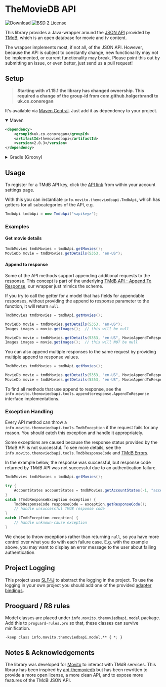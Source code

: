 # TheMovieDB API
[![Download](https://img.shields.io/github/v/release/c-eg/themoviedbapi)](https://github.com/c-eg/themoviedbapi/releases)
[![BSD 2 License](http://img.shields.io/badge/license-BSD_2_Clause-green.svg)](https://opensource.org/licenses/BSD-2-Clause)

This library provides a Java-wrapper around the [JSON API](https://developer.themoviedb.org/docs/getting-started) provided by
[TMdB](https://www.themoviedb.org/), which is an open database for movie and tv content.

The wrapper implements most, if not all, of the JSON API. However, because the API is subject to constantly change, new functionality may 
not be implemented, or current functionality may break. Please point this out by submitting an issue, or even better, just send us a pull 
request!

## Setup
> **Starting with v1.15.1 the library has changed ownership. This required a change of the group-id from com.github.holgerbrandl to 
> uk.co.conoregan**

It's available via [Maven Central](https://central.sonatype.com/artifact/uk.co.conoregan/themoviedbapi). Just add it as dependency to your 
project.

<details open>
<summary>Maven</summary>

```xml
<dependency>
    <groupId>uk.co.conoregan</groupId>
    <artifactId>themoviedbapi</artifactId>
    <version>2.0.3</version>
</dependency>
```
</details>

<details>
<summary>Gradle (Groovy)</summary>

```groovy
dependencies {
    implementation 'uk.co.conoregan:themoviedbapi:2.0.3'
}
```
</details>

## Usage
To register for a TMdB API key, click the [API link](https://www.themoviedb.org/settings/api) from within your account settings page. 

With this you can instantiate `info.movito.themoviedbapi.TmdbApi`, which has getters for all subcategories of the API, e.g.
```java
TmdbApi tmdbApi = new TmdbApi("<apikey>");
```

### Examples
#### Get movie details
```java
TmdbMovies tmdbMovies = tmdbApi.getMovies();
MovieDb movie = tmdbMovies.getDetails(5353, "en-US");
```

#### Append to response
Some of the API methods support appending additional requests to the response. This concept is part of the underlying 
[TMdB API - Append To Response](https://developer.themoviedb.org/docs/append-to-response), our wrapper just mimics the scheme.

If you try to call the getter for a model that has fields for appendable responses, without providing the append to response parameter to 
the function, it will return  `null`.

```java
TmdbMovies tmdbMovies = tmdbApi.getMovies();

MovieDb movie = tmdbMovies.getDetails(5353, "en-US");
Images images = movie.getImages();  // this will be null

MovieDb movie = tmdbMovies.getDetails(5353, "en-US", MovieAppendToResponse.IMAGES);
Images images = movie.getImages();  // this will NOT be null
```

You can also append multiple responses to the same request by providing multiple append to response values.

```java
TmdbMovies tmdbMovies = tmdbApi.getMovies();

MovieDb movie = tmdbMovies.getDetails(5353, "en-US", MovieAppendToResponse.IMAGES, MovieAppendToResponse.VIDEOS);
MovieDb movie = tmdbMovies.getDetails(5353, "en-US", MovieAppendToResponse.values());
```

To find all methods that use append to response, see the `info.movito.themoviedbapi.tools.appendtoresponse.AppendToResponse` interface 
implementations.

### Exception Handling
Every API method can throw a `info.movito.themoviedbapi.tools.TmdbException` if the request fails for any reason. You should catch this 
exception and handle it appropriately.

Some exceptions are caused because the response status provided by the TMdB API is not successful. To see more details, see the 
`info.movito.themoviedbapi.tools.TmdbResponseCode` and [TMdB Errors](https://developer.themoviedb.org/docs/errors).

In the example below, the response was successful, but response code returned by TMdB API was not successful due to an authentication
failure. 

```java
TmdbMovies tmdbMovies = tmdbApi.getMovies();

try {
    AccountStates accountStates = tmdbMovies.getAccountStates(-1, "accountId", null);
}
catch (TmdbResponseException exception) {
    TmdbResponseCode responseCode = exception.getResponseCode();
    // handle unsuccessful TMdB response code
}
catch (TmdbException exception) {
    // handle unknown-cause exception
}
```

We chose to throw exceptions rather than returning `null`, so you have more control over what you do with each failure case. E.g. with the
example above, you may want to display an error message to the user about failing authentication.

## Project Logging

This project uses [SLF4J](http://www.slf4j.org) to abstract the logging in the project. To use the logging in your own
project you should add one of the provided [adapter bindings](http://www.slf4j.org/manual.html).

## Prooguard / R8 rules
Model classes are placed under `info.movito.themoviedbapi.model` package. Add this to `proguard-rules.pro` so that, these classes can 
survive minification.
```
-keep class info.movito.themoviedbapi.model.** { *; }
```

## Notes & Acknowledgements
The library was developed for [Movito](http://www.movito.info) to interact with TMdB services. This library has been inspired by [api-themoviedb](https://github.com/Omertron/api-themoviedb) but
has been rewritten to provide a more open license, a more clean API, and to expose more features of the TMdB JSON API.
